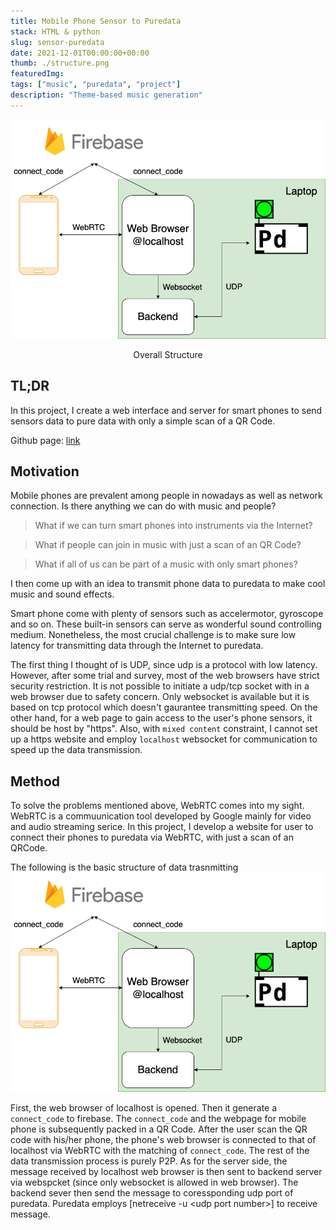```yaml
---
title: Mobile Phone Sensor to Puredata
stack: HTML & python
slug: sensor-puredata
date: 2021-12-01T00:00:00+00:00
thumb: ./structure.png
featuredImg: 
tags: ["music", "puredata", "project"]
description: "Theme-based music generation"
---
```


![](./structure.png)
<div style="text-align: center">Overall Structure</div>

## TL;DR
In this project, I create a web interface and server for smart phones to send sensors data to pure data with only a simple scan of a QR Code.

Github page: [link](https://github.com/atosystem/sensor_your_music)

## Motivation
Mobile phones are prevalent among people in nowadays as well as network connection.
Is there anything we can do with music and people?

> What if we can turn smart phones into instruments via the Internet?

> What if people can join in music with just a scan of an QR Code?

> What if all of us can be part of a music with only smart phones?

I then come up with an idea to transmit phone data to puredata to make cool music and sound effects.

Smart phone come with plenty of sensors such as accelermotor, gyroscope and so on. These built-in sensors can serve as wonderful sound controlling medium.
Nonetheless, the most crucial challenge is to make sure low latency for transmitting data through the Internet to puredata.

The first thing I thought of is UDP, since udp is a protocol with low latency. 
However, after some trial and survey, most of the web browsers have strict security restriction. 
It is not possible to initiate a udp/tcp socket with in a web browser due to safety concern. 
Only websocket is available but it is based on tcp protocol which doesn't gaurantee transmitting speed. 
On the other hand, for a web page to gain access to the user's phone sensors, it should be host by "https". Also, with `mixed content` constraint, I cannot set up a https website and employ `localhost` websocket for communication to speed up the data transmission. 

## Method
To solve the problems mentioned above, WebRTC comes into my sight. WebRTC is a commuunication tool developed by Google mainly for video and audio streaming serice.
In this project, I develop a website for user to connect their phones to puredata via WebRTC, with just a scan of an QRCode.

The following is the basic structure of data trasnmitting
![](./structure.png)

First, the web browser of localhost is opened. Then it generate a `connect_code` to firebase. The `connect_code` and the webpage for mobile phone is subsequently packed in a QR Code. After the user scan the QR code  with his/her phone, the phone's web browser is connected to that of localhost via WebRTC with the matching of `connect_code`. The rest of the data transmission process is purely P2P. As for the server side, the message received by localhost web browser is then sent to backend server via webspcket (since only websocket is allowed in web browser). The backend sever then send the message to coressponding udp port of puredata. Puredata employs [netreceive -u \<udp port number\>] to receive message.